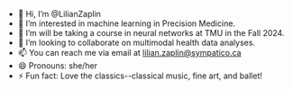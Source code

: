 - 👋 Hi, I’m @LilianZaplin
- 👀 I’m interested in machine learning in Precision Medicine.
- 🌱 I’m will be taking a course in neural networks at TMU in the Fall 2024.
- 💞️ I’m looking to collaborate on multimodal health data analyses.
- 📫 You can reach me via email at lilian.zaplin@sympatico.ca
- 😄 Pronouns: she/her
- ⚡ Fun fact: Love the classics--classical music, fine art, and ballet!


